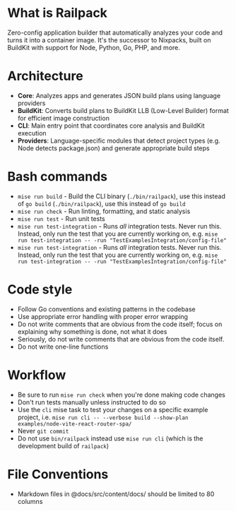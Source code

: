 # What is Railpack

Zero-config application builder that automatically analyzes your code and turns
it into a container image. It's the successor to Nixpacks, built on BuildKit
with support for Node, Python, Go, PHP, and more.

# Architecture

- **Core**: Analyzes apps and generates JSON build plans using language
  providers
- **BuildKit**: Converts build plans to BuildKit LLB (Low-Level Builder) format
  for efficient image construction
- **CLI**: Main entry point that coordinates core analysis and BuildKit
  execution
- **Providers**: Language-specific modules that detect project types (e.g. Node
  detects package.json) and generate appropriate build steps

# Bash commands

- `mise run build` - Build the CLI binary (`./bin/railpack`), use this instead of `go build` (`./bin/railpack`), use this instead of `go build`
- `mise run check` - Run linting, formatting, and static analysis
- `mise run test` - Run unit tests
- `mise run test-integration` - Runs *all* integration tests. Never run this. Instead, only run the test that you are currently working on, e.g. `mise run test-integration -- -run "TestExamplesIntegration/config-file"`
- `mise run test-integration` - Runs *all* integration tests. Never run this. Instead, only run the test that you are currently working on, e.g. `mise run test-integration -- -run "TestExamplesIntegration/config-file"`

# Code style

- Follow Go conventions and existing patterns in the codebase
- Use appropriate error handling with proper error wrapping
- Do not write comments that are obvious from the code itself; focus on
  explaining why something is done, not what it does
- Seriously, do not write comments that are obvious from the code itself.
- Do not write one-line functions

# Workflow

- Be sure to run `mise run check` when you're done making code changes
- Don't run tests manually unless instructed to do so
- Use the `cli` mise task to test your changes on a specific example project, i.e. `mise run cli -- --verbose build --show-plan examples/node-vite-react-router-spa/`
- Never `git commit`
- Do not use `bin/railpack` instead use `mise run cli` (which is the development build of `railpack`)

# File Conventions

- Markdown files in @docs/src/content/docs/ should be limited to 80 columns
